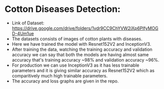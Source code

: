 # Cotton Diseases Detection:
* Link of Dataset: https://drive.google.com/drive/folders/1vdr9CC9ChYVW2iXp6PlfyMOGD-4Um1ue
* The datasets consists of images of cotton plants with diseases.
* Here we have trained the model with Resnet152V2 and InceptionV3.
* After training the data, watching the training accuracy and validation accuracy we can say that both the models are having almost same accuracy that's training accuracy ~98% and validation accuracy ~96%.
* For production we can use InceptionV3 as it has less trainable parameters and it is giving similar accuracy as Resnet152V2 which as comparitively much high trainable parameters.
* The accuracy and loss graphs are given in the repo.
